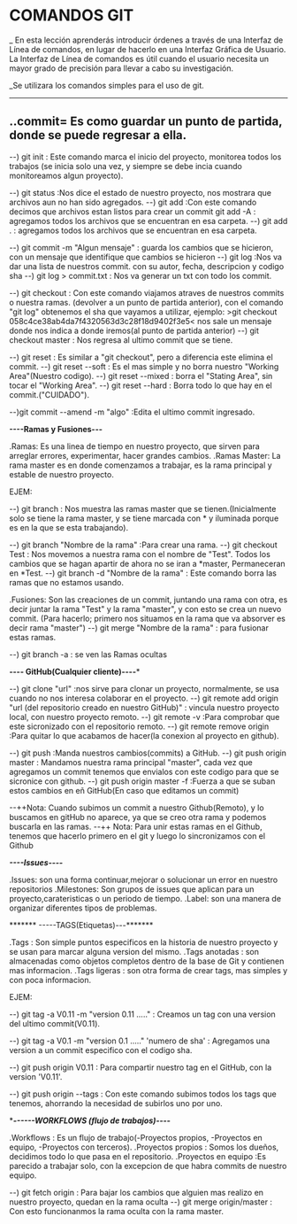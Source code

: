 # COMANDOS GIT

_ En esta lección aprenderás introducir órdenes a través de una Interfaz de Línea de comandos, en lugar de hacerlo en una Interfaz Gráfica de Usuario. La Interfaz de Línea de comandos es útil cuando el usuario necesita un mayor grado de precisión para llevar a cabo su investigación.

_Se utilizara los comandos simples para el uso de git.

-----------------------------------------------------------------------

..commit= Es como guardar un punto de partida, donde se puede regresar a ella.
-----------------------------------------------------------------------

--) git init : Este comando marca el inicio del proyecto, monitorea todos los trabajos (se inicia solo una vez, y siempre se debe 
              incia cuando monitoreamos algun proyecto).

--) git status :Nos dice el estado de nuestro proyecto, nos mostrara que archivos aun no han sido agregados.
--) git add :Con este comando decimos que archivos estan listos para crear un commit
    git add -A : agregamos todos los archivos que se encuentran en esa carpeta.
--) git add . : agregamos todos los archivos que se encuentran en esa carpeta. 

--) git commit -m "Algun mensaje" : guarda los cambios que se hicieron, con un mensaje que identifique que cambios se hicieron
--) git log :Nos va dar una lista de nuestros commit. con su autor, fecha, descripcion y codigo sha
--) git log > commit.txt : Nos va generar un txt con todo los commit.

--) git checkout : Con este comando  viajamos atraves de nuestros commits o nuestra ramas. (devolver a un punto de partida anterior),
             con el comando "git log" obtenemos el sha que vayamos a utilizar, ejemplo: 
               >git checkout 058c4ce38ab4da7f4320563d3c28f18d9402f3e5< nos sale un mensaje donde nos indica a donde iremos(al punto de partida anterior)
--) git checkout master : Nos regresa al ultimo commit que se tiene.

--) git reset : Es similar a "git checkout", pero a diferencia este elimina el commit.
--) git reset --soft : Es el mas simple y no borra nuestro "Working Area"(Nuestro codigo).
--) git reset --mixed : borra el "Stating Area", sin tocar el "Working Area".
--) git reset --hard : Borra todo lo que hay en el commit.("CUIDADO").

--)git commit --amend -m "algo" :Edita el ultimo commit ingresado.


********----Ramas y Fusiones---********

.Ramas: Es una linea de tiempo en nuestro proyecto, que sirven para arreglar errores, experimentar, hacer grandes cambios.
.Ramas Master: La rama master es en donde comenzamos a trabajar, es la rama principal y estable de nuestro proyecto.

EJEM:

--) git branch : Nos muestra las ramas master que se tienen.(Inicialmente solo se tiene la rama master, y se tiene marcada con * y iluminada porque
               es en la que se esta trabajando).

--) git branch "Nombre de la rama" :Para crear una rama.
--) git checkout Test : Nos movemos a nuestra rama con el nombre de "Test". Todos los cambios que se hagan apartir de ahora no se iran a *master, 
              Permaneceran en *Test.
--) git branch -d "Nombre de la rama" : Este comando borra las ramas que no estamos usando.

.Fusiones: Son las creaciones de un commit, juntando una rama con otra, es decir juntar la rama "Test" y la rama "master", y con esto se crea
          un nuevo commit. (Para hacerlo; primero nos situamos en la rama que va absorver es decir rama "master")
--) git merge "Nombre de la rama" : para fusionar estas ramas.

--) git branch -a : se ven las Ramas ocultas 

********---- GitHub(Cualquier cliente)----*********

--) git clone "url" :nos sirve para clonar un proyecto, normalmente, se usa cuando no nos interesa colaborar en el proyecto.
--) git remote add origin "url (del repositorio creado en nuestro GitHub)" : vincula nuestro proyecto local, con nuestro proyecto remoto.
--) git remote -v :Para comprobar que este sicronizado con el repositorio remoto.
--) git remote remove origin :Para quitar lo que acabamos de hacer(la conexion al proyecto en github).

--) git push :Manda nuestros cambios(commits) a GitHub.
--) git push origin master : Mandamos nuestra rama principal "master", cada vez que agregamos un commit tenemos que envialos con este codigo para que se sicronice con github.
--) git push origin master -f :Fuerza a que se suban estos cambios en eñ GitHub(En caso que editamos un commit) 


--++Nota: Cuando subimos un commit a nuestro Github(Remoto), y lo buscamos en gitHub no aparece, ya que se creo otra rama y podemos buscarla en las ramas.
--++ Nota: Para unir estas ramas en el Github, tenemos que hacerlo primero en el git y luego lo sincronizamos con el Github

*********----Issues----*********

.Issues: son una forma continuar,mejorar o solucionar un error en nuestro repositorios
.Milestones: Son grupos de issues que aplican para un proyecto,carateristicas o un periodo de tiempo.
.Label: son una manera de organizar diferentes tipos de problemas.    


******* -----TAGS(Etiquetas)---*******

.Tags : Son simple puntos especificos en la historia de nuestro proyecto y se usan para marcar alguna version del mismo.
.Tags anotadas : son almacenadas como objetos completos dentro de la base de Git y contienen mas informacion.
.Tags ligeras : son otra forma de crear tags, mas simples y con poca informacion.

EJEM:

--) git tag -a V0.11 -m "version 0.11 ....." : Creamos un tag con una version del ultimo commit(V0.11).

--) git tag -a V0.1 -m "version 0.1 ....." 'numero de sha' : Agregamos una version a un commit especifico con el codigo sha.

--) git push origin V0.11 : Para compartir nuestro tag en el GitHub, con la version 'V0.11'.

--) git push origin --tags : Con este comando subimos todos los tags que tenemos, ahorrando la necesidad de subirlos uno por uno.


********------WORKFLOWS (flujo de trabajos)----*******

.Workflows : Es un flujo de trabajo(-Proyectos propios, -Proyectos en equipo, -Proyectos con terceros).
.Proyectos propios : Somos los dueños, decidimos todo lo que pasa en el repositorio.
.Proyectos en equipo :Es parecido a trabajar solo, con la excepcion de que habra commits de nuestro equipo.

--) git fetch origin : Para bajar los cambios que alguien mas realizo en nuestro proyecto, quedan en la rama oculta
--) git merge origin/master : Con esto funcionanmos la rama oculta con la rama master.



